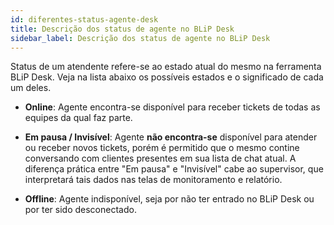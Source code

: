 ```yaml
---
id: diferentes-status-agente-desk
title: Descrição dos status de agente no BLiP Desk
sidebar_label: Descrição dos status de agente no BLiP Desk
---
```


Status de um atendente refere-se ao estado atual do mesmo na ferramenta BLiP Desk. Veja na lista abaixo os possíveis estados e o significado de cada um deles.

* **Online**: Agente encontra-se disponível para receber tickets de todas as equipes da qual faz parte.

* **Em pausa / Invisível**: Agente **não encontra-se** disponível para atender ou receber novos tickets, porém é permitido que o mesmo contine conversando com clientes presentes em sua lista de chat atual. A diferença prática entre "Em pausa" e "Invisível" cabe ao supervisor, que interpretará tais dados nas telas de monitoramento e relatório.

* **Offline**: Agente indisponível, seja por não ter entrado no BLiP Desk ou por ter sido desconectado.